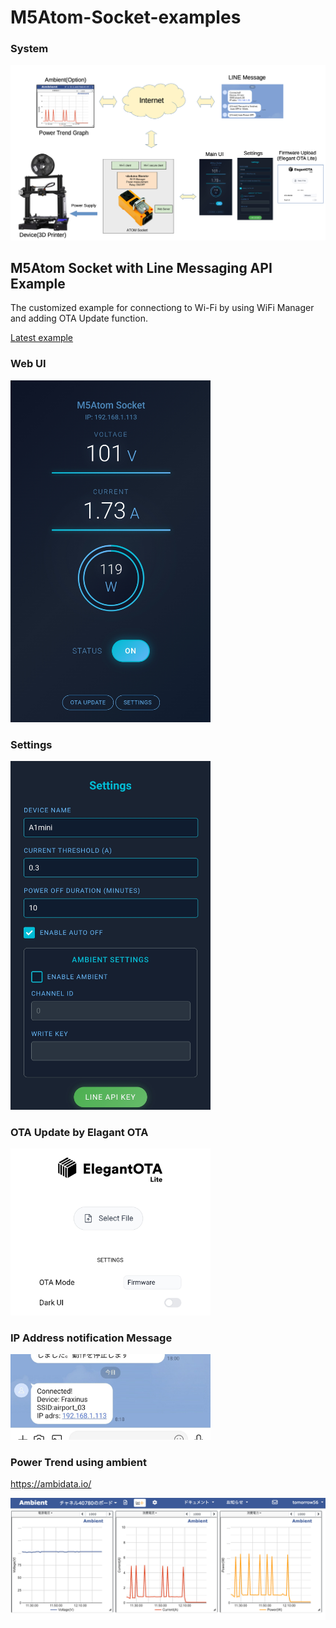 # M5Atom-Socket-examples

### System

![SYSTEM](img/SystemImage.png)

## M5Atom Socket with Line Messaging API Example
The customized example for connectiong to Wi-Fi by using WiFi Manager and adding OTA Update function.

[Latest example](/M5Atom_Socket_LineMessagingAPI)

### Web UI

<img src="img/WebUI.png" width="320">

### Settings

<img src="img/settings.png" width="320">

### OTA Update by Elagant OTA

<img src="img/OTA_update.png" width="320">

### IP Address notification Message

<img src="img/LineMessage.jpg" width="320">

### Power Trend using ambient

https://ambidata.io/

![ambient](img/ambient.png)
